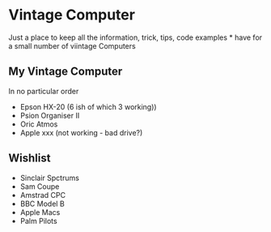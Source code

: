 # Vintage Computer
Just a place to keep all the information, trick, tips, code examples * have for a small number of viintage Computers

## My Vintage Computer

In no particular order
- Epson HX-20 (6 ish of which 3 working))
- Psion Organiser II
- Oric Atmos
- Apple xxx (not working - bad drive?)

## Wishlist
- Sinclair Spctrums
- Sam Coupe
- Amstrad CPC
- BBC Model B
- Apple Macs
- Palm Pilots
